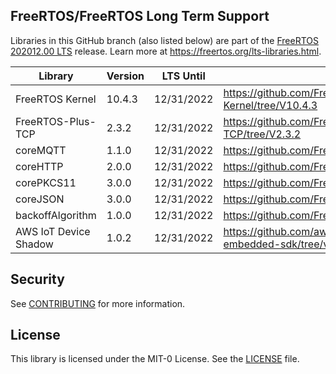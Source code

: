 ## FreeRTOS/FreeRTOS Long Term Support

Libraries in this GitHub branch (also listed below) are part of the [FreeRTOS 202012.00 LTS](https://github.com/FreeRTOS/FreeRTOS-LTS/tree/202012.00_LTS) release. Learn more at https://freertos.org/lts-libraries.html. 

| Library               | Version | LTS Until  | LTS Repo URL.                                                             |
|-----------------------|---------|------------|---------------------------------------------------------------------------|
| FreeRTOS Kernel       | 10.4.3  | 12/31/2022 | https://github.com/FreeRTOS/FreeRTOS-Kernel/tree/V10.4.3                  |
| FreeRTOS-Plus-TCP     | 2.3.2   | 12/31/2022 | https://github.com/FreeRTOS/FreeRTOS-Plus-TCP/tree/V2.3.2                 |
| coreMQTT              | 1.1.0   | 12/31/2022 | https://github.com/FreeRTOS/coreMQTT/tree/v1.1.0                          |
| coreHTTP              | 2.0.0   | 12/31/2022 | https://github.com/FreeRTOS/coreHTTP/tree/v2.0.0                          |
| corePKCS11            | 3.0.0   | 12/31/2022 | https://github.com/FreeRTOS/corePKCS11/tree/v3.0.0                        |
| coreJSON              | 3.0.0   | 12/31/2022 | https://github.com/FreeRTOS/coreJSON/tree/v3.0.0                          |
| backoffAlgorithm      | 1.0.0   | 12/31/2022 | https://github.com/FreeRTOS/backoffAlgorithm/tree/v1.0.0                  |
| AWS IoT Device Shadow | 1.0.2   | 12/31/2022 | https://github.com/aws/Device-Shadow-for-AWS-IoT-embedded-sdk/tree/v1.0.2 |


## Security

See [CONTRIBUTING](CONTRIBUTING.md#security-issue-notifications) for more information.

## License

This library is licensed under the MIT-0 License. See the [LICENSE](LICENSE.md) file.


